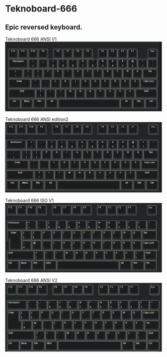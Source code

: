 # Teknoboard-666
Epic reversed keyboard.
---

Teknoboard 666 ANSI V1\
![Alt text](kle_layout_v1.png?raw=true "Teknoboard ANSI V1")

Teknoboard 666 ANSI edition2\
![Alt text](kle_layout_edition2.png?raw=true "Teknoboard ANSI edition2")

Teknoboard 666 ISO V1\
![Alt text](ISO/teknoboard666_ISO.png?raw=true "Teknoboard ISO V1")

Teknoboard 666 ANSI V2\
![Alt text](ISO/teknoboard666_ISO_v2.png?raw=true "Teknoboard ANSI edition2")
